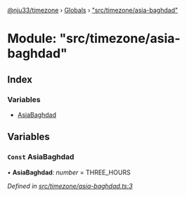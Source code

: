 [@nju33/timezone](../README.md) › [Globals](../globals.md) › ["src/timezone/asia-baghdad"](_src_timezone_asia_baghdad_.md)

# Module: "src/timezone/asia-baghdad"

## Index

### Variables

* [AsiaBaghdad](_src_timezone_asia_baghdad_.md#const-asiabaghdad)

## Variables

### `Const` AsiaBaghdad

• **AsiaBaghdad**: *number* = THREE_HOURS

*Defined in [src/timezone/asia-baghdad.ts:3](https://github.com/nju33/timezone/blob/9c97e60/src/timezone/asia-baghdad.ts#L3)*
